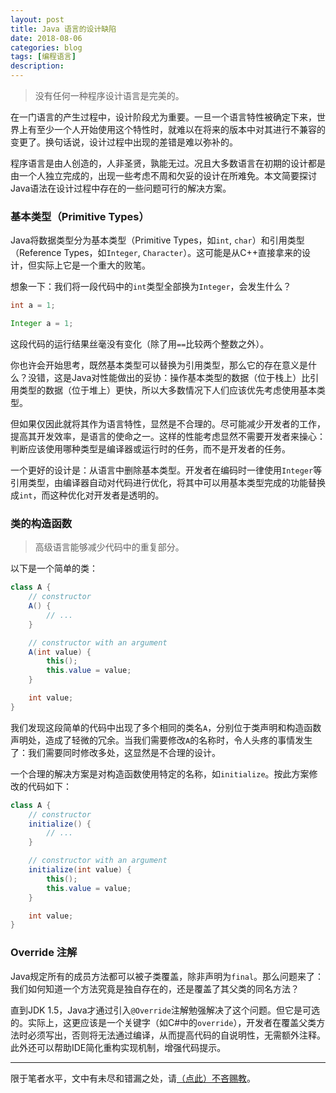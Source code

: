 ```yaml
---
layout: post
title: Java 语言的设计缺陷
date: 2018-08-06
categories: blog
tags: [编程语言]
description: 
---
```


> 没有任何一种程序设计语言是完美的。

在一门语言的产生过程中，设计阶段尤为重要。一旦一个语言特性被确定下来，世界上有至少一个人开始使用这个特性时，就难以在将来的版本中对其进行不兼容的变更了。换句话说，设计过程中出现的差错是难以弥补的。

程序语言是由人创造的，人非圣贤，孰能无过。况且大多数语言在初期的设计都是由一个人独立完成的，出现一些考虑不周和欠妥的设计在所难免。本文简要探讨Java语法在设计过程中存在的一些问题可行的解决方案。

### 基本类型（Primitive Types）

Java将数据类型分为基本类型（Primitive Types，如```int```, ```char```）和引用类型（Reference Types，如```Integer```, ```Character```）。这可能是从C++直接拿来的设计，但实际上它是一个重大的败笔。

想象一下：我们将一段代码中的```int```类型全部换为```Integer```，会发生什么？

```java
int a = 1;
```

```java
Integer a = 1;
```

这段代码的运行结果丝毫没有变化（除了用```==```比较两个整数之外）。

你也许会开始思考，既然基本类型可以替换为引用类型，那么它的存在意义是什么？没错，这是Java对性能做出的妥协：操作基本类型的数据（位于栈上）比引用类型的数据（位于堆上）更快，所以大多数情况下人们应该优先考虑使用基本类型。

但如果仅因此就将其作为语言特性，显然是不合理的。尽可能减少开发者的工作，提高其开发效率，是语言的使命之一。这样的性能考虑显然不需要开发者来操心：判断应该使用哪种类型是编译器或运行时的任务，而不是开发者的任务。

一个更好的设计是：从语言中删除基本类型。开发者在编码时一律使用```Integer```等引用类型，由编译器自动对代码进行优化，将其中可以用基本类型完成的功能替换成```int```，而这种优化对开发者是透明的。


### 类的构造函数

> 高级语言能够减少代码中的重复部分。

以下是一个简单的类：

```java
class A {
    // constructor
    A() {
        // ...
    }

    // constructor with an argument
    A(int value) {
        this();
        this.value = value;
    }

    int value;
}
```

我们发现这段简单的代码中出现了多个相同的类名```A```，分别位于类声明和构造函数声明处，造成了轻微的冗余。当我们需要修改```A```的名称时，令人头疼的事情发生了：我们需要同时修改多处，这显然是不合理的设计。

一个合理的解决方案是对构造函数使用特定的名称，如```initialize```。按此方案修改的代码如下：

```java
class A {
    // constructor
    initialize() {
        // ...
    }

    // constructor with an argument
    initialize(int value) {
        this();
        this.value = value;
    }

    int value;
}
```

### Override 注解

Java规定所有的成员方法都可以被子类覆盖，除非声明为```final```。那么问题来了：我们如何知道一个方法究竟是独自存在的，还是覆盖了其父类的同名方法？

直到JDK 1.5，Java才通过引入```@Override```注解勉强解决了这个问题。但它是可选的。实际上，这更应该是一个关键字（如C#中的```override```），开发者在覆盖父类方法时必须写出，否则将无法通过编译，从而提高代码的自说明性，无需额外注释。此外还可以帮助IDE简化重构实现机制，增强代码提示。


---
限于笔者水平，文中有未尽和错漏之处，请[（点此）不吝赐教](/contact)。
